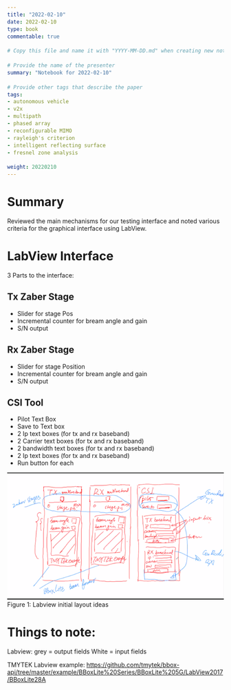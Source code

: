```yaml
---
title: "2022-02-10"
date: 2022-02-10
type: book
commentable: true

# Copy this file and name it with "YYYY-MM-DD.md" when creating new notebook

# Provide the name of the presenter
summary: "Notebook for 2022-02-10"

# Provide other tags that describe the paper
tags:
- autonomous vehicle
- v2x
- multipath
- phased array
- reconfigurable MIMO
- rayleigh's criterion
- intelligent reflecting surface
- fresnel zone analysis

weight: 20220210
---
```


# Summary

Reviewed the main mechanisms for our testing interface and noted various criteria for the graphical interface using LabView. 

# LabView Interface

3 Parts to the interface:

## Tx Zaber Stage

- Slider for stage Pos
- Incremental counter for bream angle and gain
- S/N output 

## Rx Zaber Stage 

- Slider for stage Position
- Incremental counter for bream angle and gain
- S/N output 

## CSI Tool

- Pilot Text Box
- Save to Text box
- 2 Ip text boxes (for tx and rx baseband)
- 2 Carrier text boxes (for tx and rx baseband)
- 2 bandwidth text boxes (for tx and rx baseband)
- 2 Ip text boxes (for tx and rx baseband)
- Run button for each

<img src="https://github.com/gustybear-research/webpages_vip_mm_comm_sens_monet_2022_spring/blob/main/_notebook_/images/2.10%20dashboard%20layout.png">
Figure 1: Labview initial layout ideas

# Things to note: 
Labview: grey = output fields
	White = input fields


TMYTEK Labview example: https://github.com/tmytek/bbox-api/tree/master/example/BBoxLite%20Series/BBoxLite%205G/LabView2017/BBoxLite28A
